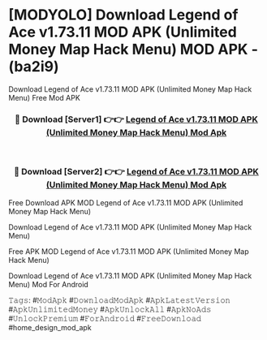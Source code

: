 # [MODYOLO] Download Legend of Ace v1.73.11 MOD APK (Unlimited Money Map Hack Menu) MOD APK - (ba2i9)
Download Legend of Ace v1.73.11 MOD APK (Unlimited Money Map Hack Menu) Free Mod APK

<div align="center">
<h3>🔴 Download [Server1] 👉👉 <a href="https://apk-comot.site?title=Legend_of_Ace_v1.73.11_MOD_APK_(Unlimited_Money_Map_Hack_Menu)">Legend of Ace v1.73.11 MOD APK (Unlimited Money Map Hack Menu) Mod Apk</a></h3><br>

<h3>🔴 Download [Server2] 👉👉 <a href="https://apk-comot.site?title=Legend_of_Ace_v1.73.11_MOD_APK_(Unlimited_Money_Map_Hack_Menu)">Legend of Ace v1.73.11 MOD APK (Unlimited Money Map Hack Menu) Mod Apk</a></h3>
</div>


Free Download APK MOD Legend of Ace v1.73.11 MOD APK (Unlimited Money Map Hack Menu)

Download Legend of Ace v1.73.11 MOD APK (Unlimited Money Map Hack Menu) 

Free APK MOD Legend of Ace v1.73.11 MOD APK (Unlimited Money Map Hack Menu) 

Download Legend of Ace v1.73.11 MOD APK (Unlimited Money Map Hack Menu) Mod For Android

𝚃𝚊𝚐𝚜: #𝙼𝚘𝚍𝙰𝚙𝚔 #𝙳𝚘𝚠𝚗𝚕𝚘𝚊𝚍𝙼𝚘𝚍𝙰𝚙𝚔 #𝙰𝚙𝚔𝙻𝚊𝚝𝚎𝚜𝚝𝚅𝚎𝚛𝚜𝚒𝚘𝚗 #𝙰𝚙𝚔𝚄𝚗𝚕𝚒𝚖𝚒𝚝𝚎𝚍𝙼𝚘𝚗𝚎𝚢 #𝙰𝚙𝚔𝚄𝚗𝚕𝚘𝚌𝚔𝙰𝚕𝚕 #𝙰𝚙𝚔𝙽𝚘𝙰𝚍𝚜 #𝚄𝚗𝚕𝚘𝚌𝚔𝙿𝚛𝚎𝚖𝚒𝚞𝚖 #𝙵𝚘𝚛𝙰𝚗𝚍𝚛𝚘𝚒𝚍 #𝙵𝚛𝚎𝚎𝙳𝚘𝚠𝚗𝚕𝚘𝚊𝚍 #home_design_mod_apk